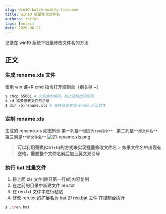 ```yaml
---
slug: win10-batch-modify-filename
title: win10 批量修改文件名
authors: zeffon
tags: [notes]
date: 2020-06-21
---
```


记录在 win10 系统下批量修改文件名的方法

<!--truncate-->

## 正文

### 生成 rename.xls 文件

使用 win 键+R cmd 指令打开控制台（别关掉 ~）

```sh
$ chcp 65001 # 先切换为编码，防止后续出现乱码
$ cd 需要修改文件的目录
$ dir /b>rename.xls # 会在目录生成rename.xls文件
```

### 定制 rename.xls

生成的 rename.xls 如图所示
第一列是`**固定为ren指令**`   第二列是`**原文件名**`   第三列是`**新文件名**`
![21-rename.xls.png](https://cdn.nlark.com/yuque/0/2021/png/656137/1610714746349-53c7f858-7425-4257-954c-72841f1b82af.png#height=292&id=iRR3I&margin=%5Bobject%20Object%5D&name=21-rename.xls.png&originHeight=292&originWidth=527&originalType=binary&ratio=1&size=10634&status=done&style=none&width=527)

> **可以利用替换(Ctrl+h)的方式来实现批量修改文件名** > **如果文件名中出现有空格，需要整个文件名前后加上英文双引号**

### 执行 bat 批量文件

1. 将上面 xls 文件(除开第一行)的内容复制
2. 在之前的目录中新建文件 ren.txt
3. 在 ren.txt 文件中进行粘贴
4. 修改 ren.txt 的扩展名为 bat 即 ren.bat 文件
   在控制台执行

```sh
$ .\ren.bat
```
